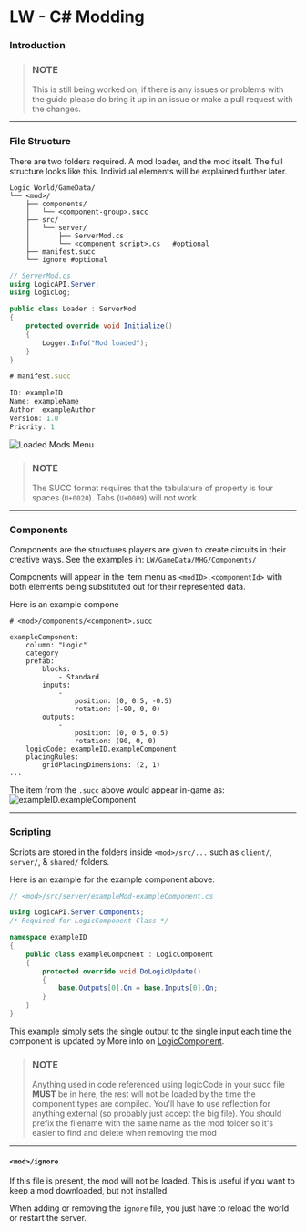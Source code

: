 # LW - C\# Modding
### Introduction
> ### NOTE
> This is still being worked on, if there is any issues or problems with the guide
> please do bring it up in an issue or make a pull request with the changes.
___
### File Structure

There are two folders required. A mod loader, and the mod itself. The full structure looks like this. Individual elements will be explained further later.
```
Logic World/GameData/
└── <mod>/
    ├── components/
    │   └── <component-group>.succ
    ├── src/
    │   └── server/
    │       ├── ServerMod.cs
    │       └── <component script>.cs   #optional
    ├── manifest.succ
    └── ignore #optional
```
```cs
// ServerMod.cs
using LogicAPI.Server;
using LogicLog;

public class Loader : ServerMod
{
    protected override void Initialize()
	{
        Logger.Info("Mod loaded");
    }
}
```
```js
# manifest.succ

ID: exampleID
Name: exampleName
Author: exampleAuthor
Version: 1.0
Priority: 1
```

![Loaded Mods Menu](https://user-images.githubusercontent.com/7610940/138955141-7165ec2f-a975-42ad-919c-c91c15ebc615.png)

> ### **NOTE**
> The SUCC format requires that the tabulature of property is four spaces (`U+0020`).
> Tabs (`U+0009`) will not work

___
### Components

Components are the structures players are given to create circuits in their creative ways.
See the examples in:
`LW/GameData/MHG/Components/`

Components will appear in the item menu as `<modID>.<componentId>` with both elements being substituted out for their represented data.

Here is an example compone
```succ
# <mod>/components/<component>.succ

exampleComponent:
    column: "Logic"
	category
    prefab:
        blocks:
            - Standard
        inputs:
            -
                position: (0, 0.5, -0.5)
                rotation: (-90, 0, 0)
        outputs:
            -
                position: (0, 0.5, 0.5)
                rotation: (90, 0, 0)
    logicCode: exampleID.exampleComponent
    placingRules:
        gridPlacingDimensions: (2, 1)
...
```

The item from the `.succ` above would appear in-game as:
![exampleID.exampleComponent](https://user-images.githubusercontent.com/7610940/138955557-42657956-80c9-4778-9743-2ffcd2a55edf.png)
___
### Scripting
Scripts are stored in the folders inside `<mod>/src/...` such as `client/`, `server/`, &  `shared/` folders.

Here is an example for the example component above:
```cs
// <mod>/src/server/exampleMod-exampleComponent.cs

using LogicAPI.Server.Components;
/* Required for LogicComponent Class */

namespace exampleID
{
	public class exampleComponent : LogicComponent
	{
		protected override void DoLogicUpdate()
		{
			base.Outputs[0].On = base.Inputs[0].On;
		}
	}
}
```

This example simply sets the single output to the single input each time the component is updated by 
More info on [LogicComponent](CS-LogicComponent.md).

> ### **NOTE**
> Anything used in code referenced using logicCode in your succ file **MUST** be in here, the rest will not be loaded by the time the component types are compiled. You'll have to use reflection for anything external (so probably just accept the big file). You should prefix the filename with the same name as the mod folder so it's easier to find and delete when removing the mod
___
#### `<mod>/ignore`
If this file is present, the mod will not be loaded. This is useful if you want to keep a mod downloaded, but not installed.

When adding or removing the `ignore` file, you just have to reload the world or restart the server.